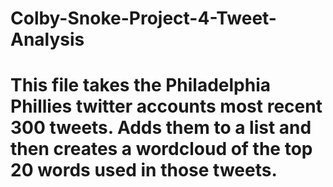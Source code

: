 # Colby-Snoke-Project-4-Tweet-Analysis
# This file takes the Philadelphia Phillies twitter accounts most recent 300 tweets. Adds them to a list and then creates a wordcloud of the top 20 words used in those tweets.

